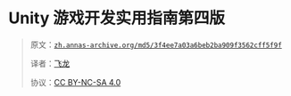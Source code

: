 # Unity 游戏开发实用指南第四版

> 原文：[`zh.annas-archive.org/md5/3f4ee7a03a6beb2ba909f3562cff5f9f`](https://zh.annas-archive.org/md5/3f4ee7a03a6beb2ba909f3562cff5f9f)
> 
> 译者：[飞龙](https://github.com/wizardforcel)
> 
> 协议：[CC BY-NC-SA 4.0](http://creativecommons.org/licenses/by-nc-sa/4.0/)